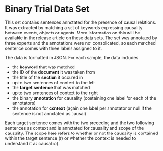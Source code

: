 # Binary Trial Data Set

This set contains sentences annotated for the presence of causal relations. It was extracted by matching a set of keywords expressing causality between events, objects or agents. More information on this will be available in the release article on these data sets. The set was annotated by three experts and the annotations were not consolidated, so each matched sentence comes with three labels assigned to it.

The data is formatted in JSON. For each sample, the data includes 

- the __keyword__ that was matched
- the ID of the __document__ it was taken from
- the title of the __section__ it occured in
- up to two sentences of context to the left
- the __target sentence__ that was matched
- up to two sentences of context to the right
- the binary __annotation__ for causality (containing one label for each of the annotators)
- the annotation for __context__ (again one label per annotator or null if the sentence is not annotated as causal)

Each target sentence comes with the two preceding and the two following sentences as context and is annotated for causality and scope of the causality. The scope here refers to whether or not the causality is contained within the target sentence (_t_) or whether the context is needed to understand it as causal (_c_).
